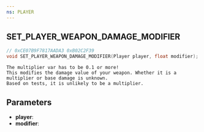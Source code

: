 ```yaml
---
ns: PLAYER
---
```

## SET_PLAYER_WEAPON_DAMAGE_MODIFIER

```c
// 0xCE07B9F7817AADA3 0xB02C2F39
void SET_PLAYER_WEAPON_DAMAGE_MODIFIER(Player player, float modifier);
```

```
The multiplier var has to be 0.1 or more!
This modifies the damage value of your weapon. Whether it is a multiplier or base damage is unknown.   
Based on tests, it is unlikely to be a multiplier.  
```

## Parameters
* **player**: 
* **modifier**: 

